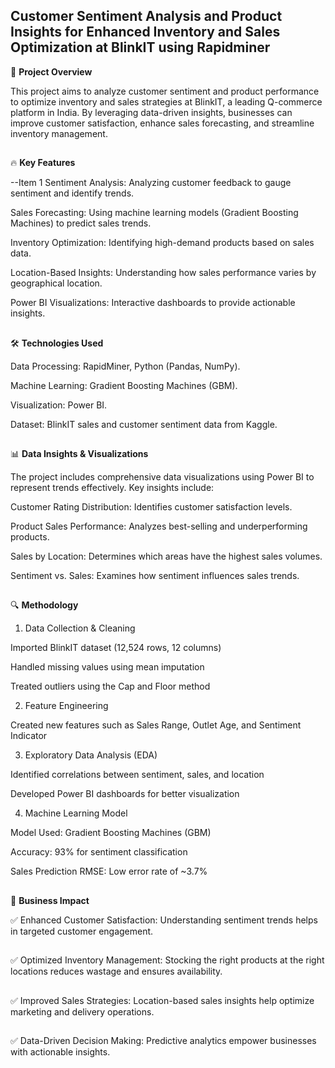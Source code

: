 ## Customer Sentiment Analysis and Product Insights for Enhanced Inventory and Sales Optimization at BlinkIT using Rapidminer

📌 __Project Overview__

This project aims to analyze customer sentiment and product performance to optimize inventory and sales strategies at BlinkIT, a leading Q-commerce platform in India. By leveraging data-driven insights, businesses can improve customer satisfaction, enhance sales forecasting, and streamline inventory management.
##

🔥 __Key Features__

--Item 1 Sentiment Analysis: Analyzing customer feedback to gauge sentiment and identify trends.

Sales Forecasting: Using machine learning models (Gradient Boosting Machines) to predict sales trends.

Inventory Optimization: Identifying high-demand products based on sales data.

Location-Based Insights: Understanding how sales performance varies by geographical location.

Power BI Visualizations: Interactive dashboards to provide actionable insights.
##
🛠️ __Technologies Used__

Data Processing: RapidMiner, Python (Pandas, NumPy).

Machine Learning: Gradient Boosting Machines (GBM).

Visualization: Power BI.

Dataset: BlinkIT sales and customer sentiment data from Kaggle.

##
📊 __Data Insights & Visualizations__

The project includes comprehensive data visualizations using Power BI to represent trends effectively. Key insights include:

Customer Rating Distribution: Identifies customer satisfaction levels.

Product Sales Performance: Analyzes best-selling and underperforming products.

Sales by Location: Determines which areas have the highest sales volumes.

Sentiment vs. Sales: Examines how sentiment influences sales trends.

##
🔍 __Methodology__

1. Data Collection & Cleaning

Imported BlinkIT dataset (12,524 rows, 12 columns)

Handled missing values using mean imputation

Treated outliers using the Cap and Floor method

2. Feature Engineering

Created new features such as Sales Range, Outlet Age, and Sentiment Indicator

3. Exploratory Data Analysis (EDA)

Identified correlations between sentiment, sales, and location

Developed Power BI dashboards for better visualization

4. Machine Learning Model

Model Used: Gradient Boosting Machines (GBM)

Accuracy: 93% for sentiment classification

Sales Prediction RMSE: Low error rate of ~3.7%
##
🎯 __Business Impact__

✅ Enhanced Customer Satisfaction: Understanding sentiment trends helps in targeted customer engagement.
##
✅ Optimized Inventory Management: Stocking the right products at the right locations reduces wastage and ensures 
availability.
##
✅ Improved Sales Strategies: Location-based sales insights help optimize marketing and delivery operations.
##
✅ Data-Driven Decision Making: Predictive analytics empower businesses with actionable insights.

